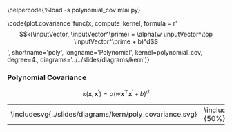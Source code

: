 \helpercode{%load -s polynomial_cov mlai.py}

\code{plot.covariance_func(x, compute_kernel, 
                     formula = r'$$k(\inputVector, \inputVector^\prime) = \alpha(w \inputVector^\top \inputVector^\prime + b)^d$$', 
                     shortname='poly', 
                     longname='Polynomial', 
					 kernel=polynomial_cov,
                     degree=4., 
					 diagrams='../../slides/diagrams/kern')}


### Polynomial Covariance

$$k(\mathbf{x}, \mathbf{x}^\prime) = \alpha(w \mathbf{x}^\top
\mathbf{x}^\prime + b)^d$$

<table><tr><td>
\includesvg{../slides/diagrams/kern/poly_covariance.svg}
</td>
<td>
\includeimg{../slides/diagrams/kern/poly_covariance.gif}{50%}
</td>
</tr>
</table>


